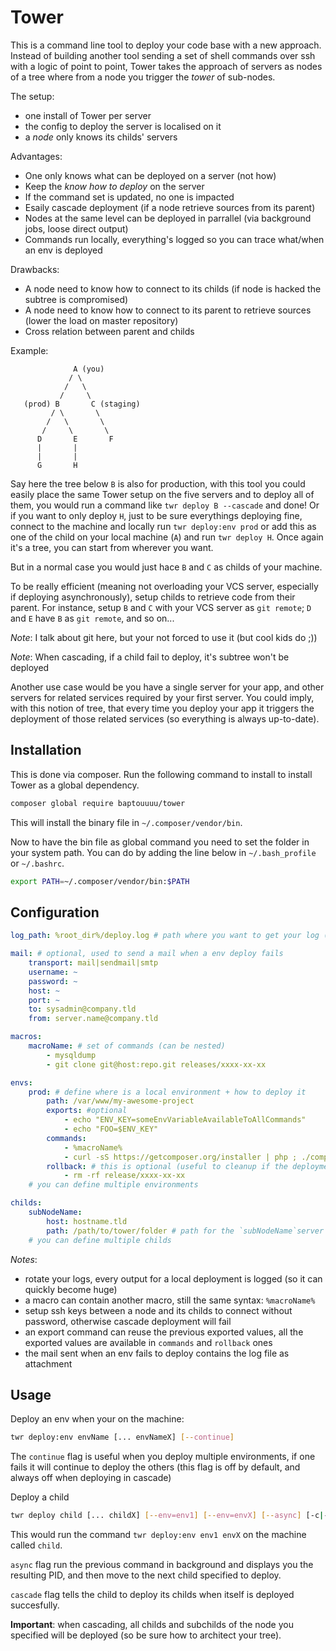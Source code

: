 # Tower

This is a command line tool to deploy your code base with a new approach. Instead of building another tool sending a set of shell commands over ssh with a logic of point to point, Tower takes the approach of servers as nodes of a tree where from a node you trigger the *tower* of sub-nodes.

The setup:

* one install of Tower per server
* the config to deploy the server is localised on it
* a *node* only knows its childs' servers

Advantages:

* One only knows what can be deployed on a server (not how)
* Keep the *know how to deploy* on the server
* If the command set is updated, no one is impacted
* Esaily cascade deployment (if a node retrieve sources from its parent)
* Nodes at the same level can be deployed in parrallel (via background jobs, loose direct output)
* Commands run locally, everything's logged so you can trace what/when an env is deployed

Drawbacks:

* A node need to know how to connect to its childs (if node is hacked the subtree is compromised)
* A node need to know how to connect to its parent to retrieve sources (lower the load on master repository)
* Cross relation between parent and childs

Example:
```
              A (you)
             / \
            /   \
           /     \
   (prod) B       C (staging)
         / \       \
        /   \       \
       /     \       \
      D       E       F
      |       |
      |       |
      G       H
```

Say here the tree below `B` is also for production, with this tool you could easily place the same Tower setup on the five servers and to deploy all of them, you would run a command like `twr deploy B --cascade` and done!
Or if you want to only deploy `H`, just to be sure everythings deploying fine, connect to the machine and locally run `twr deploy:env prod` or add this as one of the child on your local machine (`A`) and run `twr deploy H`. Once again it's a tree, you can start from wherever you want.

But in a normal case you would just hace `B` and `C` as childs of your machine.

To be really efficient (meaning not overloading your VCS server, especially if deploying asynchronously), setup childs to retrieve code from their parent. For instance, setup `B` and `C` with your VCS server as `git remote`; `D` and `E` have `B` as `git remote`, and so on...

*Note*: I talk about git here, but your not forced to use it (but cool kids do ;))

*Note*: When cascading, if a child fail to deploy, it's subtree won't be deployed

Another use case would be you have a single server for your app, and other servers for related services required by your first server. You could imply, with this notion of tree, that every time you deploy your app it triggers the deployment of those related services (so everything is always up-to-date).

## Installation

This is done via composer. Run the following command to install to install Tower as a global dependency.

```sh
composer global require baptouuuu/tower
```

This will install the binary file in `~/.composer/vendor/bin`.

Now to have the bin file as global command you need to set the folder in your system path. You can do by adding the line below in `~/.bash_profile` or `~/.bashrc`.

```sh
export PATH=~/.composer/vendor/bin:$PATH
```

## Configuration

```yaml
log_path: %root_dir%/deploy.log # path where you want to get your log (%root_dir% is the path to the tower directory)

mail: # optional, used to send a mail when a env deploy fails
    transport: mail|sendmail|smtp
    username: ~
    password: ~
    host: ~
    port: ~
    to: sysadmin@company.tld
    from: server.name@company.tld

macros:
    macroName: # set of commands (can be nested)
        - mysqldump
        - git clone git@host:repo.git releases/xxxx-xx-xx

envs:
    prod: # define where is a local environment + how to deploy it
        path: /var/www/my-awesome-project
        exports: #optional
            - echo "ENV_KEY=someEnvVariableAvailableToAllCommands"
            - echo "FOO=$ENV_KEY"
        commands:
            - %macroName%
            - curl -sS https://getcomposer.org/installer | php ; ./composer.phar install
        rollback: # this is optional (useful to cleanup if the deployment fails)
            - rm -rf release/xxxx-xx-xx
    # you can define multiple environments

childs:
    subNodeName:
        host: hostname.tld
        path: /path/to/tower/folder # path for the `subNodeName`server
    # you can define multiple childs
```

*Notes*:

* rotate your logs, every output for a local deployment is logged (so it can quickly become huge)
* a macro can contain another macro, still the same syntax: `%macroName%`
* setup ssh keys between a node and its childs to connect without password, otherwise cascade deployment will fail
* an export command can reuse the previous exported values, all the exported values are available in `commands` and `rollback` ones
* the mail sent when an env fails to deploy contains the log file as attachment

## Usage

Deploy an env when your on the machine:
```sh
twr deploy:env envName [... envNameX] [--continue]
```
The `continue` flag is useful when you deploy multiple environments, if one fails it will continue to deploy the others (this flag is off by default, and always off when deploying in cascade)

Deploy a child
```sh
twr deploy child [... childX] [--env=env1] [--env=envX] [--async] [-c|--cascade]
```
This would run the command `twr deploy:env env1 envX` on the machine called `child`.

`async` flag run the previous command in background and displays you the resulting PID, and then move to the next child specified to deploy.

`cascade` flag tells the child to deploy its childs when itself is deployed succesfully.

**Important**: when cascading, all childs and subchilds of the node you specified will be deployed (so be sure how to architect your tree).
